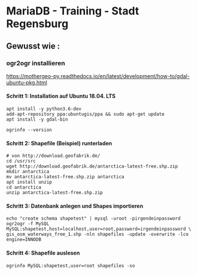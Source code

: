 # MariaDB - Training - Stadt Regensburg 

## Gewusst wie :  
### ogr2ogr installieren 
https://mothergeo-py.readthedocs.io/en/latest/development/how-to/gdal-ubuntu-pkg.html

#### Schritt 1: Installation auf Ubuntu 18.04. LTS ####
```
apt install -y python3.6-dev
add-apt-repository ppa:ubuntugis/ppa && sudo apt-get update
apt install -y gdal-bin

ogrinfo --version
```

#### Schritt 2: Shapefile (Beispiel) runterladen ####

```
# von http://download.geofabrik.de/
cd /usr/src
wget http://download.geofabrik.de/antarctica-latest-free.shp.zip
mkdir antarctica 
mv antarctica-latest-free.shp.zip antarctica 
apt install unzip 
cd antarctica
unzip antarctica-latest-free.shp.zip
```

#### Schritt 3: Datenbank anlegen und Shapes importieren ####

```
echo "create schema shapetest" | mysql -uroot -pirgendeinpassword 
ogr2ogr -f MySQL MySQL:shapetest,host=localhost,user=root,password=irgendeinpassword \ 
gis_osm_waterways_free_1.shp -nln shapefiles -update -overwrite -lco engine=INNODB
```

#### Schritt 4: Shapefile auslesen ####
```
ogrinfo MySQL:shapetest,user=root shapefiles -so
```
